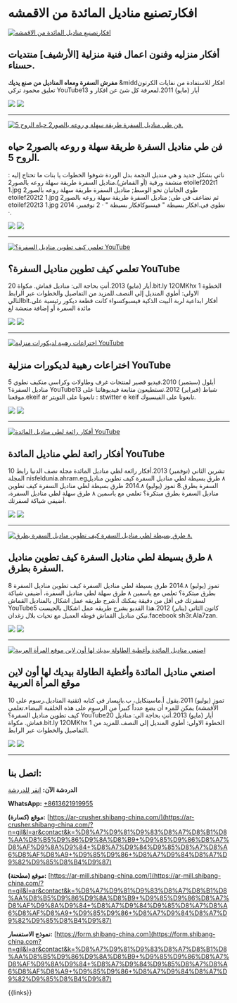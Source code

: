 # افكارتصنيع مناديل المائدة من الاقمشه

<a href="https://swt.shibang-china.com/?n=gjl&l=ar&img&k=%D8%A7%D9%81%D9%83%D8%A7%D8%B1%D8%AA%D8%B5%D9%86%D9%8A%D8%B9+%D9%85%D9%86%D8%A7%D8%AF%D9%8A%D9%84+%D8%A7%D9%84%D9%85%D8%A7%D8%A6%D8%AF%D8%A9+%D9%85%D9%86+%D8%A7%D9%84%D8%A7%D9%82%D9%85%D8%B4%D9%87" target="_blank">![افكارتصنيع مناديل المائدة من الاقمشه](http://static.shibang-china.com/all-800x300/365.jpg)</a>

## أفكار منزليه وفنون اعمال فنية منزلية [الأرشيف] منتديات حسناء.
**مفرش السفرة ومعاه المناديل من صنع يديك** &middافكار للاستفادة من نفايات الكرتون تعليق محمود تركي YouTube13 أيار (مايو) 2011.لمعرفة كل شئ عن افكار و


<a href="https://whatsapp.shibangsoft.com/WhatsApp.php" target="_blank" title="WhatsApp">![](http://static.shibang-china.com/icon/whatsapp.png)</a> <a href="https://swt.shibang-china.com/?n=gjl&l=ar&icon&k=%D8%A7%D9%81%D9%83%D8%A7%D8%B1%D8%AA%D8%B5%D9%86%D9%8A%D8%B9+%D9%85%D9%86%D8%A7%D8%AF%D9%8A%D9%84+%D8%A7%D9%84%D9%85%D8%A7%D8%A6%D8%AF%D8%A9+%D9%85%D9%86+%D8%A7%D9%84%D8%A7%D9%82%D9%85%D8%B4%D9%87" target="_blank">![](http://static.shibang-china.com/icon/chat-ar.png)</a>

---

<a href="https://swt.shibang-china.com/?n=gjl&l=ar&img&k=%D8%A7%D9%81%D9%83%D8%A7%D8%B1%D8%AA%D8%B5%D9%86%D9%8A%D8%B9+%D9%85%D9%86%D8%A7%D8%AF%D9%8A%D9%84+%D8%A7%D9%84%D9%85%D8%A7%D8%A6%D8%AF%D8%A9+%D9%85%D9%86+%D8%A7%D9%84%D8%A7%D9%82%D9%85%D8%B4%D9%87" target="_blank">![فن طي مناديل السفرة طريقة سهلة و روعه بالصور2 حياه الروح 5.](http://static.shibang-china.com/all-800x300/736.jpg)</a>

## فن طي مناديل السفرة طريقة سهلة و روعه بالصور2 حياه الروح 5.
ناتي بشكل جديد و هي منديل النجمة بدل الوردة شوفوا الخطوات يا بنات ما تحتاج إليه : منشفة ورقية (أو القماش).مناديل السفرة طريقة سهلة روعه بالصور2 etoilef202t1 1.jpg طوى الجانبان نحو الوسط; مناديل السفرة طريقة سهلة روعه بالصور2 etoilef202t2 1.jpg ثم نضاعف في طي; مناديل السفرة طريقة سهلة روعه بالصور2 etoilef202t3 1.jpg نطوي في.افكار بسيطة &quot; فيسبوكافكار بسيطة &quot; &middot; 2 نوفمبر، 2014 ·.


<a href="https://whatsapp.shibangsoft.com/WhatsApp.php" target="_blank" title="WhatsApp">![](http://static.shibang-china.com/icon/whatsapp.png)</a> <a href="https://swt.shibang-china.com/?n=gjl&l=ar&icon&k=%D8%A7%D9%81%D9%83%D8%A7%D8%B1%D8%AA%D8%B5%D9%86%D9%8A%D8%B9+%D9%85%D9%86%D8%A7%D8%AF%D9%8A%D9%84+%D8%A7%D9%84%D9%85%D8%A7%D8%A6%D8%AF%D8%A9+%D9%85%D9%86+%D8%A7%D9%84%D8%A7%D9%82%D9%85%D8%B4%D9%87" target="_blank">![](http://static.shibang-china.com/icon/chat-ar.png)</a>

---

<a href="https://swt.shibang-china.com/?n=gjl&l=ar&img&k=%D8%A7%D9%81%D9%83%D8%A7%D8%B1%D8%AA%D8%B5%D9%86%D9%8A%D8%B9+%D9%85%D9%86%D8%A7%D8%AF%D9%8A%D9%84+%D8%A7%D9%84%D9%85%D8%A7%D8%A6%D8%AF%D8%A9+%D9%85%D9%86+%D8%A7%D9%84%D8%A7%D9%82%D9%85%D8%B4%D9%87" target="_blank">![تعلمي كيف تطوين مناديل السفرة؟ YouTube](http://static.shibang-china.com/all-800x300/1349.jpg)</a>

## تعلمي كيف تطوين مناديل السفرة؟ YouTube
20 أيار (مايو) 2013.أنتِ بحاجة الى: مناديل قماش. مكواة.bit.ly 12OMKhx 1 الخطوة الاولى: أطوي المنديل إلى النصف.للمزيد من التفاصيل والخطوات عبر الرابط التاليbit.أفكار ابداعية لربة البيت الذكية فيسبوكسواء كانت قطعة ديكور رئيسية على مائدة السفرة أو إضافة منعشة لغ


<a href="https://whatsapp.shibangsoft.com/WhatsApp.php" target="_blank" title="WhatsApp">![](http://static.shibang-china.com/icon/whatsapp.png)</a> <a href="https://swt.shibang-china.com/?n=gjl&l=ar&icon&k=%D8%A7%D9%81%D9%83%D8%A7%D8%B1%D8%AA%D8%B5%D9%86%D9%8A%D8%B9+%D9%85%D9%86%D8%A7%D8%AF%D9%8A%D9%84+%D8%A7%D9%84%D9%85%D8%A7%D8%A6%D8%AF%D8%A9+%D9%85%D9%86+%D8%A7%D9%84%D8%A7%D9%82%D9%85%D8%B4%D9%87" target="_blank">![](http://static.shibang-china.com/icon/chat-ar.png)</a>

---

<a href="https://swt.shibang-china.com/?n=gjl&l=ar&img&k=%D8%A7%D9%81%D9%83%D8%A7%D8%B1%D8%AA%D8%B5%D9%86%D9%8A%D8%B9+%D9%85%D9%86%D8%A7%D8%AF%D9%8A%D9%84+%D8%A7%D9%84%D9%85%D8%A7%D8%A6%D8%AF%D8%A9+%D9%85%D9%86+%D8%A7%D9%84%D8%A7%D9%82%D9%85%D8%B4%D9%87" target="_blank">![اختراعات رهيبة لديكورات منزلية YouTube](http://static.shibang-china.com/all-800x300/132.jpg)</a>

## اختراعات رهيبة لديكورات منزلية YouTube
5 أيلول (سبتمبر) 2010.فيديو قصير لمنتجات غرف وطاولات وكراسي منكيف نطوي مناديل السفرة؟ YouTube13 شباط (فبراير) 2012.تستطيعون متابعة فيديوهاتنا على موقعنا.ekeif ar تابعونا على التويتر : stwitter e keif تابعونا على الفيسبوك.


<a href="https://whatsapp.shibangsoft.com/WhatsApp.php" target="_blank" title="WhatsApp">![](http://static.shibang-china.com/icon/whatsapp.png)</a> <a href="https://swt.shibang-china.com/?n=gjl&l=ar&icon&k=%D8%A7%D9%81%D9%83%D8%A7%D8%B1%D8%AA%D8%B5%D9%86%D9%8A%D8%B9+%D9%85%D9%86%D8%A7%D8%AF%D9%8A%D9%84+%D8%A7%D9%84%D9%85%D8%A7%D8%A6%D8%AF%D8%A9+%D9%85%D9%86+%D8%A7%D9%84%D8%A7%D9%82%D9%85%D8%B4%D9%87" target="_blank">![](http://static.shibang-china.com/icon/chat-ar.png)</a>

---

<a href="https://swt.shibang-china.com/?n=gjl&l=ar&img&k=%D8%A7%D9%81%D9%83%D8%A7%D8%B1%D8%AA%D8%B5%D9%86%D9%8A%D8%B9+%D9%85%D9%86%D8%A7%D8%AF%D9%8A%D9%84+%D8%A7%D9%84%D9%85%D8%A7%D8%A6%D8%AF%D8%A9+%D9%85%D9%86+%D8%A7%D9%84%D8%A7%D9%82%D9%85%D8%B4%D9%87" target="_blank">![أفكار رائعة لطي مناديل المائدة YouTube](http://static.shibang-china.com/all-800x300/750.jpg)</a>

## أفكار رائعة لطي مناديل المائدة YouTube
10 تشرين الثاني (نوفمبر) 2013.أفكار رائعة لطي مناديل المائدة مجلة نصف الدنيا رابط المجلة nisfeldunia.ahram.eg٨ طرق بسيطة لطي مناديل السفرة كيف تطوين مناديل السفرة بطرق.8 تموز (يوليو) 2014.٨ طرق بسيطة لطي مناديل السفرة كيف تطوين مناديل السفرة بطرق مبتكرة؟ تعلمي مع ياسمين ٨ طرق سهلة لطي مناديل السفرة، أضيفي شياكة لسفرتك.


<a href="https://whatsapp.shibangsoft.com/WhatsApp.php" target="_blank" title="WhatsApp">![](http://static.shibang-china.com/icon/whatsapp.png)</a> <a href="https://swt.shibang-china.com/?n=gjl&l=ar&icon&k=%D8%A7%D9%81%D9%83%D8%A7%D8%B1%D8%AA%D8%B5%D9%86%D9%8A%D8%B9+%D9%85%D9%86%D8%A7%D8%AF%D9%8A%D9%84+%D8%A7%D9%84%D9%85%D8%A7%D8%A6%D8%AF%D8%A9+%D9%85%D9%86+%D8%A7%D9%84%D8%A7%D9%82%D9%85%D8%B4%D9%87" target="_blank">![](http://static.shibang-china.com/icon/chat-ar.png)</a>

---

<a href="https://swt.shibang-china.com/?n=gjl&l=ar&img&k=%D8%A7%D9%81%D9%83%D8%A7%D8%B1%D8%AA%D8%B5%D9%86%D9%8A%D8%B9+%D9%85%D9%86%D8%A7%D8%AF%D9%8A%D9%84+%D8%A7%D9%84%D9%85%D8%A7%D8%A6%D8%AF%D8%A9+%D9%85%D9%86+%D8%A7%D9%84%D8%A7%D9%82%D9%85%D8%B4%D9%87" target="_blank">![٨ طرق بسيطة لطي مناديل السفرة كيف تطوين مناديل السفرة بطرق.](http://static.shibang-china.com/all-800x300/198.jpg)</a>

## ٨ طرق بسيطة لطي مناديل السفرة كيف تطوين مناديل السفرة بطرق.
8 تموز (يوليو) 2014.٨ طرق بسيطة لطي مناديل السفرة كيف تطوين مناديل السفرة بطرق مبتكرة؟ تعلمي مع ياسمين ٨ طرق سهلة لطي مناديل السفرة، أضيفي شياكة لسفرتك في أقل من دقيقة يمكنك أ.شرح طريقه عمل اشكال بالمناديل القماش YouTube5 كانون الثاني (يناير) 2012.هذا الفديو يشرح طريقه عمل اشكال بالجيست نبكن مناديل القماش فوطه العميل مع تحيات بلال زغدان.facebook sh3r.Ala7zan.


<a href="https://whatsapp.shibangsoft.com/WhatsApp.php" target="_blank" title="WhatsApp">![](http://static.shibang-china.com/icon/whatsapp.png)</a> <a href="https://swt.shibang-china.com/?n=gjl&l=ar&icon&k=%D8%A7%D9%81%D9%83%D8%A7%D8%B1%D8%AA%D8%B5%D9%86%D9%8A%D8%B9+%D9%85%D9%86%D8%A7%D8%AF%D9%8A%D9%84+%D8%A7%D9%84%D9%85%D8%A7%D8%A6%D8%AF%D8%A9+%D9%85%D9%86+%D8%A7%D9%84%D8%A7%D9%82%D9%85%D8%B4%D9%87" target="_blank">![](http://static.shibang-china.com/icon/chat-ar.png)</a>

---

<a href="https://swt.shibang-china.com/?n=gjl&l=ar&img&k=%D8%A7%D9%81%D9%83%D8%A7%D8%B1%D8%AA%D8%B5%D9%86%D9%8A%D8%B9+%D9%85%D9%86%D8%A7%D8%AF%D9%8A%D9%84+%D8%A7%D9%84%D9%85%D8%A7%D8%A6%D8%AF%D8%A9+%D9%85%D9%86+%D8%A7%D9%84%D8%A7%D9%82%D9%85%D8%B4%D9%87" target="_blank">![اصنعي مناديل المائدة وأغطية الطاولة بيديك لها أون لاين موقع المرأة العربية](http://static.shibang-china.com/all-800x300/1306.jpg)</a>

## اصنعي مناديل المائدة وأغطية الطاولة بيديك لها أون لاين موقع المرأة العربية
10 تموز (يوليو) 2011.يقول أ.ماسينكايل، ب.بانيسار في كتابه (تقنية المناديل.رسوم على الأقمشة) يمكن للمرء أن يضع عدداً كبيراً من الرسوم على هذه الخلفية البيضاء.تعلمي كيف تطوين مناديل السفرة؟ YouTube20 أيار (مايو) 2013.أنتِ بحاجة الى: مناديل قماش. مكواة.bit.ly 12OMKhx 1 الخطوة الاولى: أطوي المنديل إلى النصف.للمزيد من التفاصيل والخطوات عبر الرابط.


<a href="https://whatsapp.shibangsoft.com/WhatsApp.php" target="_blank" title="WhatsApp">![](http://static.shibang-china.com/icon/whatsapp.png)</a> <a href="https://swt.shibang-china.com/?n=gjl&l=ar&icon&k=%D8%A7%D9%81%D9%83%D8%A7%D8%B1%D8%AA%D8%B5%D9%86%D9%8A%D8%B9+%D9%85%D9%86%D8%A7%D8%AF%D9%8A%D9%84+%D8%A7%D9%84%D9%85%D8%A7%D8%A6%D8%AF%D8%A9+%D9%85%D9%86+%D8%A7%D9%84%D8%A7%D9%82%D9%85%D8%B4%D9%87" target="_blank">![](http://static.shibang-china.com/icon/chat-ar.png)</a>

---
## اتصل بنا:

**الدردشة الآن:** [انقر للدردشة](https://swt.shibang-china.com?n=gjl&l=ar&contact&k=%D8%A7%D9%81%D9%83%D8%A7%D8%B1%D8%AA%D8%B5%D9%86%D9%8A%D8%B9+%D9%85%D9%86%D8%A7%D8%AF%D9%8A%D9%84+%D8%A7%D9%84%D9%85%D8%A7%D8%A6%D8%AF%D8%A9+%D9%85%D9%86+%D8%A7%D9%84%D8%A7%D9%82%D9%85%D8%B4%D9%87)

**WhatsApp:**  [+8613621919955](https://whatsapp.shibangsoft.com/WhatsApp.php)

**موقع (كسارة):** [https://ar-crusher.shibang-china.com/](https://ar-crusher.shibang-china.com/?n=gjl&l=ar&contact&k=%D8%A7%D9%81%D9%83%D8%A7%D8%B1%D8%AA%D8%B5%D9%86%D9%8A%D8%B9+%D9%85%D9%86%D8%A7%D8%AF%D9%8A%D9%84+%D8%A7%D9%84%D9%85%D8%A7%D8%A6%D8%AF%D8%A9+%D9%85%D9%86+%D8%A7%D9%84%D8%A7%D9%82%D9%85%D8%B4%D9%87)

**موقع (مطحنة):** [https://ar-mill.shibang-china.com/](https://ar-mill.shibang-china.com/?n=gjl&l=ar&contact&k=%D8%A7%D9%81%D9%83%D8%A7%D8%B1%D8%AA%D8%B5%D9%86%D9%8A%D8%B9+%D9%85%D9%86%D8%A7%D8%AF%D9%8A%D9%84+%D8%A7%D9%84%D9%85%D8%A7%D8%A6%D8%AF%D8%A9+%D9%85%D9%86+%D8%A7%D9%84%D8%A7%D9%82%D9%85%D8%B4%D9%87)

**نموذج الاستفسار:** [https://form.shibang-china.com](https://form.shibang-china.com?n=gjl&l=ar&contact&k=%D8%A7%D9%81%D9%83%D8%A7%D8%B1%D8%AA%D8%B5%D9%86%D9%8A%D8%B9+%D9%85%D9%86%D8%A7%D8%AF%D9%8A%D9%84+%D8%A7%D9%84%D9%85%D8%A7%D8%A6%D8%AF%D8%A9+%D9%85%D9%86+%D8%A7%D9%84%D8%A7%D9%82%D9%85%D8%B4%D9%87)

{{links}}